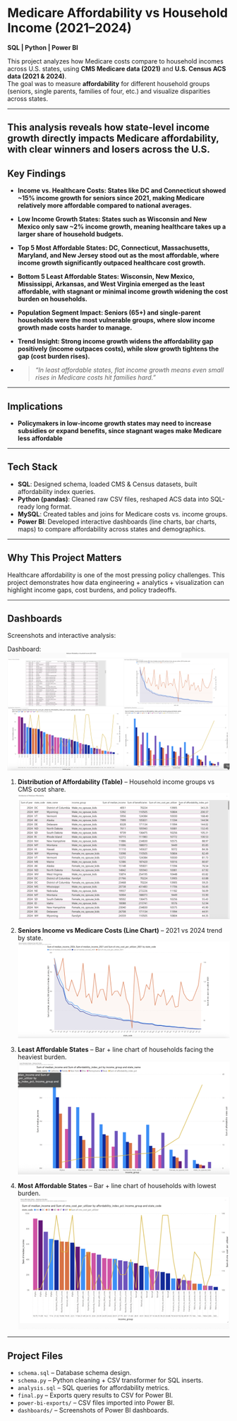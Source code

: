 # Medicare Affordability vs Household Income (2021–2024)

**SQL | Python | Power BI**

This project analyzes how Medicare costs compare to household incomes across U.S. states, using **CMS Medicare data (2021)** and **U.S. Census ACS data (2021 & 2024)**.  
The goal was to measure **affordability** for different household groups (seniors, single parents, families of four, etc.) and visualize disparities across states.

---
## This analysis reveals how state-level income growth directly impacts Medicare affordability, with clear winners and losers across the U.S.

## Key Findings
- **Income vs. Healthcare Costs: States like DC and Connecticut showed ~15% income growth for seniors since 2021, making Medicare relatively more affordable compared to national
  averages.**
- **Low Income Growth States: States such as Wisconsin and New Mexico only saw ~2% income growth, meaning healthcare takes up a larger share of household budgets.**
- **Top 5 Most Affordable States: DC, Connecticut, Massachusetts, Maryland, and New Jersey stood out as the most affordable, where income growth significantly outpaced healthcare
  cost growth.**
- **Bottom 5 Least Affordable States: Wisconsin, New Mexico, Mississippi, Arkansas, and West Virginia emerged as the least affordable, with stagnant or minimal income growth
  widening the cost burden on households.**
- **Population Segment Impact: Seniors (65+) and single-parent households were the most vulnerable groups, where slow income growth made costs harder to manage.**
- **Trend Insight: Strong income growth widens the affordability gap positively (income outpaces costs), while slow growth tightens the gap (cost burden rises).**

- > *“In least affordable states, flat income growth means even small rises in Medicare costs hit families hard.”*

---
## Implications
- **Policymakers in low-income growth states may need to increase subsidies or expand benefits, since stagnant wages make Medicare less affordable**
---

## Tech Stack
- **SQL**: Designed schema, loaded CMS & Census datasets, built affordability index queries.  
- **Python (pandas)**: Cleaned raw CSV files, reshaped ACS data into SQL-ready long format.  
- **MySQL**: Created tables and joins for Medicare costs vs. income groups.  
- **Power BI**: Developed interactive dashboards (line charts, bar charts, maps) to compare affordability across states and demographics.  

---

## Why This Project Matters

Healthcare affordability is one of the most pressing policy challenges.
This project demonstrates how data engineering + analytics + visualization can highlight income gaps, cost burdens, and policy tradeoffs.

---

## Dashboards
Screenshots and interactive analysis:  

Dashboard: ![Dashboard](visuals/dashboard.png)

1. **Distribution of Affordability (Table)** – Household income groups vs CMS cost share.
  ![Afforability](visuals/affordability.png)
  
2. **Seniors Income vs Medicare Costs (Line Chart)** – 2021 vs 2024 trend by state.
  ![Seniors](visuals/senior.png)
   
3. **Least Affordable States** – Bar + line chart of households facing the heaviest burden.
  ![Least](visuals/least.png)
     
4. **Most Affordable States** – Bar + line chart of households with lowest burden.
   ![Most](visuals/most.png)

---

##  Project Files
- `schema.sql` – Database schema design.  
- `schema.py` – Python cleaning + CSV transformer for SQL inserts.  
- `analysis.sql` – SQL queries for affordability metrics.  
- `final.py` – Exports query results to CSV for Power BI.  
- `power-bi-exports/` – CSV files imported into Power BI.  
- `dashboards/` – Screenshots of Power BI dashboards.  


